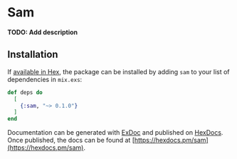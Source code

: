 # Sam

**TODO: Add description**

## Installation

If [available in Hex](https://hex.pm/docs/publish), the package can be installed
by adding `sam` to your list of dependencies in `mix.exs`:

```elixir
def deps do
  [
    {:sam, "~> 0.1.0"}
  ]
end
```

Documentation can be generated with [ExDoc](https://github.com/elixir-lang/ex_doc)
and published on [HexDocs](https://hexdocs.pm). Once published, the docs can
be found at [https://hexdocs.pm/sam](https://hexdocs.pm/sam).

